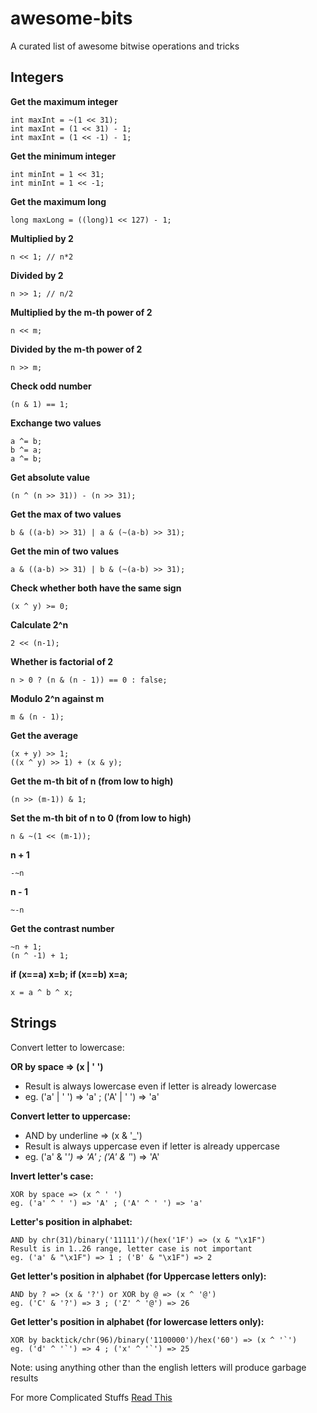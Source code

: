 # awesome-bits
A curated list of awesome bitwise operations and tricks

## Integers

**Get the maximum integer**
```
int maxInt = ~(1 << 31);
int maxInt = (1 << 31) - 1;
int maxInt = (1 << -1) - 1;
```
**Get the minimum integer**
```
int minInt = 1 << 31;
int minInt = 1 << -1;
```
**Get the maximum long**
```
long maxLong = ((long)1 << 127) - 1;
```
**Multiplied by 2**
```
n << 1; // n*2
```
**Divided by 2**
```
n >> 1; // n/2
```
**Multiplied by the m-th power of 2**
```
n << m;
```
**Divided by the m-th power of 2**
```
n >> m;
```
**Check odd number**
```
(n & 1) == 1;
```
**Exchange two values**
```
a ^= b;
b ^= a;
a ^= b;
```
**Get absolute value**
```
(n ^ (n >> 31)) - (n >> 31);
```
**Get the max of two values**
```
b & ((a-b) >> 31) | a & (~(a-b) >> 31);
```
**Get the min of two values**
```
a & ((a-b) >> 31) | b & (~(a-b) >> 31);
```
**Check whether both have the same sign**
```
(x ^ y) >= 0;
```
**Calculate 2^n**
```
2 << (n-1);
```
**Whether is factorial of 2**
```
n > 0 ? (n & (n - 1)) == 0 : false;
```
**Modulo 2^n against m**
```
m & (n - 1);
```
**Get the average**
```
(x + y) >> 1;
((x ^ y) >> 1) + (x & y);
```
**Get the m-th bit of n (from low to high)**
```
(n >> (m-1)) & 1;
```
**Set the m-th bit of n to 0 (from low to high)**
```
n & ~(1 << (m-1));
```
**n + 1**
```
-~n
```
**n - 1**
```
~-n
```
**Get the contrast number**
```
~n + 1;
(n ^ -1) + 1; 
```
**if (x==a) x=b; if (x==b) x=a;**
```
x = a ^ b ^ x;
```

## Strings

Convert letter to lowercase:

**OR by space => (x | ' ')**
- Result is always lowercase even if letter is already lowercase
- eg. ('a' | ' ') => 'a' ; ('A' | ' ') => 'a'

**Convert letter to uppercase:**
- AND by underline => (x & '_')
- Result is always uppercase even if letter is already uppercase
- eg. ('a' & '_') => 'A' ; ('A' & '_') => 'A'

**Invert letter's case:**
```
XOR by space => (x ^ ' ')
eg. ('a' ^ ' ') => 'A' ; ('A' ^ ' ') => 'a'
```
**Letter's position in alphabet:**
```
AND by chr(31)/binary('11111')/(hex('1F') => (x & "\x1F")
Result is in 1..26 range, letter case is not important
eg. ('a' & "\x1F") => 1 ; ('B' & "\x1F") => 2
```
**Get letter's position in alphabet (for Uppercase letters only):**
```
AND by ? => (x & '?') or XOR by @ => (x ^ '@')
eg. ('C' & '?') => 3 ; ('Z' ^ '@') => 26
```
**Get letter's position in alphabet (for lowercase letters only):**
```
XOR by backtick/chr(96)/binary('1100000')/hex('60') => (x ^ '`')
eg. ('d' ^ '`') => 4 ; ('x' ^ '`') => 25
```

Note: using anything other than the english letters will produce garbage results

For more Complicated Stuffs [Read This](https://graphics.stanford.edu/~seander/bithacks.html)
